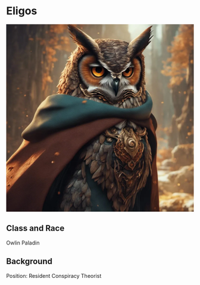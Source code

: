 # Eligos

![Eligos](Eligos.png)

## Class and Race

Owlin Paladin

## Background

Position: Resident Conspiracy Theorist
